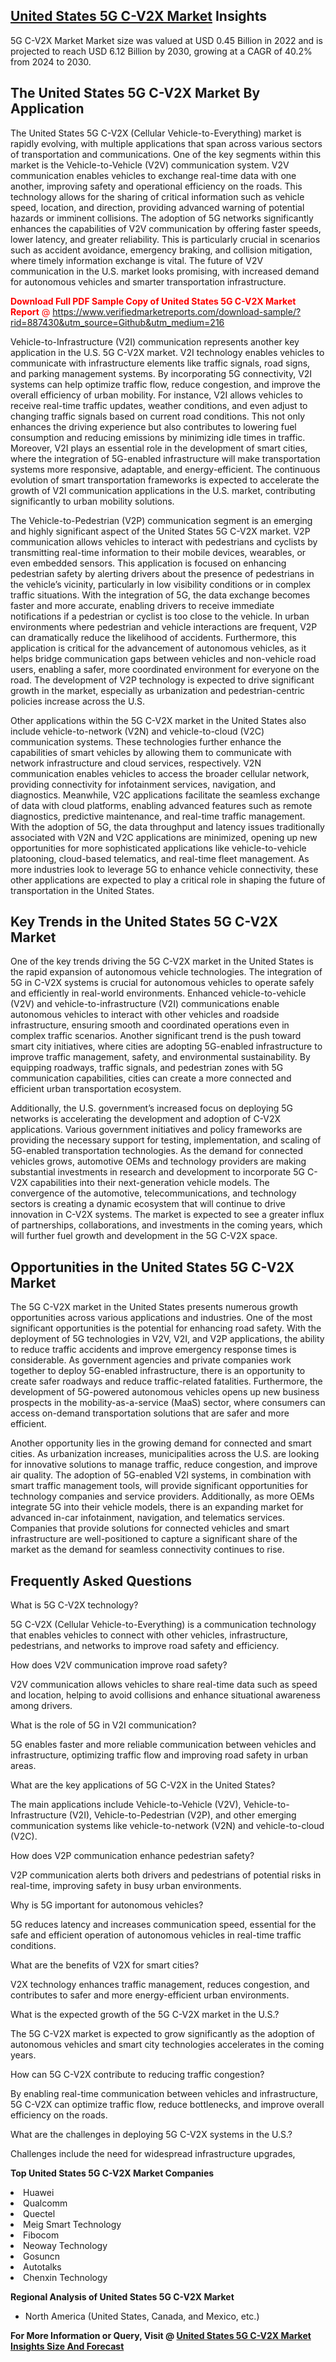 <h2><a href="https://www.verifiedmarketreports.com/download-sample/?rid=887430&amp;utm_source=Github&amp;utm_medium=216" target="_blank">United States 5G C-V2X Market</a> Insights</h2><p>5G C-V2X Market Market size was valued at USD 0.45 Billion in 2022 and is projected to reach USD 6.12 Billion by 2030, growing at a CAGR of 40.2% from 2024 to 2030.</p><p><h2>The United States 5G C-V2X Market By Application</h2><p>The United States 5G C-V2X (Cellular Vehicle-to-Everything) market is rapidly evolving, with multiple applications that span across various sectors of transportation and communications. One of the key segments within this market is the Vehicle-to-Vehicle (V2V) communication system. V2V communication enables vehicles to exchange real-time data with one another, improving safety and operational efficiency on the roads. This technology allows for the sharing of critical information such as vehicle speed, location, and direction, providing advanced warning of potential hazards or imminent collisions. The adoption of 5G networks significantly enhances the capabilities of V2V communication by offering faster speeds, lower latency, and greater reliability. This is particularly crucial in scenarios such as accident avoidance, emergency braking, and collision mitigation, where timely information exchange is vital. The future of V2V communication in the U.S. market looks promising, with increased demand for autonomous vehicles and smarter transportation infrastructure. <p><span class=""><span style="color: #ff0000;"><strong>Download Full PDF Sample Copy of United States 5G C-V2X Market Report</strong> @ </span><a href="https://www.verifiedmarketreports.com/download-sample/?rid=887430&amp;utm_source=Github&amp;utm_medium=216" target="_blank">https://www.verifiedmarketreports.com/download-sample/?rid=887430&amp;utm_source=Github&amp;utm_medium=216</a></span></p></p><p>Vehicle-to-Infrastructure (V2I) communication represents another key application in the U.S. 5G C-V2X market. V2I technology enables vehicles to communicate with infrastructure elements like traffic signals, road signs, and parking management systems. By incorporating 5G connectivity, V2I systems can help optimize traffic flow, reduce congestion, and improve the overall efficiency of urban mobility. For instance, V2I allows vehicles to receive real-time traffic updates, weather conditions, and even adjust to changing traffic signals based on current road conditions. This not only enhances the driving experience but also contributes to lowering fuel consumption and reducing emissions by minimizing idle times in traffic. Moreover, V2I plays an essential role in the development of smart cities, where the integration of 5G-enabled infrastructure will make transportation systems more responsive, adaptable, and energy-efficient. The continuous evolution of smart transportation frameworks is expected to accelerate the growth of V2I communication applications in the U.S. market, contributing significantly to urban mobility solutions.<p>The Vehicle-to-Pedestrian (V2P) communication segment is an emerging and highly significant aspect of the United States 5G C-V2X market. V2P communication allows vehicles to interact with pedestrians and cyclists by transmitting real-time information to their mobile devices, wearables, or even embedded sensors. This application is focused on enhancing pedestrian safety by alerting drivers about the presence of pedestrians in the vehicle’s vicinity, particularly in low visibility conditions or in complex traffic situations. With the integration of 5G, the data exchange becomes faster and more accurate, enabling drivers to receive immediate notifications if a pedestrian or cyclist is too close to the vehicle. In urban environments where pedestrian and vehicle interactions are frequent, V2P can dramatically reduce the likelihood of accidents. Furthermore, this application is critical for the advancement of autonomous vehicles, as it helps bridge communication gaps between vehicles and non-vehicle road users, enabling a safer, more coordinated environment for everyone on the road. The development of V2P technology is expected to drive significant growth in the market, especially as urbanization and pedestrian-centric policies increase across the U.S.<p>Other applications within the 5G C-V2X market in the United States also include vehicle-to-network (V2N) and vehicle-to-cloud (V2C) communication systems. These technologies further enhance the capabilities of smart vehicles by allowing them to communicate with network infrastructure and cloud services, respectively. V2N communication enables vehicles to access the broader cellular network, providing connectivity for infotainment services, navigation, and diagnostics. Meanwhile, V2C applications facilitate the seamless exchange of data with cloud platforms, enabling advanced features such as remote diagnostics, predictive maintenance, and real-time traffic management. With the adoption of 5G, the data throughput and latency issues traditionally associated with V2N and V2C applications are minimized, opening up new opportunities for more sophisticated applications like vehicle-to-vehicle platooning, cloud-based telematics, and real-time fleet management. As more industries look to leverage 5G to enhance vehicle connectivity, these other applications are expected to play a critical role in shaping the future of transportation in the United States.<h2>Key Trends in the United States 5G C-V2X Market</h2><p>One of the key trends driving the 5G C-V2X market in the United States is the rapid expansion of autonomous vehicle technologies. The integration of 5G in C-V2X systems is crucial for autonomous vehicles to operate safely and efficiently in real-world environments. Enhanced vehicle-to-vehicle (V2V) and vehicle-to-infrastructure (V2I) communications enable autonomous vehicles to interact with other vehicles and roadside infrastructure, ensuring smooth and coordinated operations even in complex traffic scenarios. Another significant trend is the push toward smart city initiatives, where cities are adopting 5G-enabled infrastructure to improve traffic management, safety, and environmental sustainability. By equipping roadways, traffic signals, and pedestrian zones with 5G communication capabilities, cities can create a more connected and efficient urban transportation ecosystem.<p>Additionally, the U.S. government’s increased focus on deploying 5G networks is accelerating the development and adoption of C-V2X applications. Various government initiatives and policy frameworks are providing the necessary support for testing, implementation, and scaling of 5G-enabled transportation technologies. As the demand for connected vehicles grows, automotive OEMs and technology providers are making substantial investments in research and development to incorporate 5G C-V2X capabilities into their next-generation vehicle models. The convergence of the automotive, telecommunications, and technology sectors is creating a dynamic ecosystem that will continue to drive innovation in C-V2X systems. The market is expected to see a greater influx of partnerships, collaborations, and investments in the coming years, which will further fuel growth and development in the 5G C-V2X space.<h2>Opportunities in the United States 5G C-V2X Market</h2><p>The 5G C-V2X market in the United States presents numerous growth opportunities across various applications and industries. One of the most significant opportunities is the potential for enhancing road safety. With the deployment of 5G technologies in V2V, V2I, and V2P applications, the ability to reduce traffic accidents and improve emergency response times is considerable. As government agencies and private companies work together to deploy 5G-enabled infrastructure, there is an opportunity to create safer roadways and reduce traffic-related fatalities. Furthermore, the development of 5G-powered autonomous vehicles opens up new business prospects in the mobility-as-a-service (MaaS) sector, where consumers can access on-demand transportation solutions that are safer and more efficient.<p>Another opportunity lies in the growing demand for connected and smart cities. As urbanization increases, municipalities across the U.S. are looking for innovative solutions to manage traffic, reduce congestion, and improve air quality. The adoption of 5G-enabled V2I systems, in combination with smart traffic management tools, will provide significant opportunities for technology companies and service providers. Additionally, as more OEMs integrate 5G into their vehicle models, there is an expanding market for advanced in-car infotainment, navigation, and telematics services. Companies that provide solutions for connected vehicles and smart infrastructure are well-positioned to capture a significant share of the market as the demand for seamless connectivity continues to rise.<h2>Frequently Asked Questions</h2><p>What is 5G C-V2X technology?</p><p>5G C-V2X (Cellular Vehicle-to-Everything) is a communication technology that enables vehicles to connect with other vehicles, infrastructure, pedestrians, and networks to improve road safety and efficiency.</p><p>How does V2V communication improve road safety?</p><p>V2V communication allows vehicles to share real-time data such as speed and location, helping to avoid collisions and enhance situational awareness among drivers.</p><p>What is the role of 5G in V2I communication?</p><p>5G enables faster and more reliable communication between vehicles and infrastructure, optimizing traffic flow and improving road safety in urban areas.</p><p>What are the key applications of 5G C-V2X in the United States?</p><p>The main applications include Vehicle-to-Vehicle (V2V), Vehicle-to-Infrastructure (V2I), Vehicle-to-Pedestrian (V2P), and other emerging communication systems like vehicle-to-network (V2N) and vehicle-to-cloud (V2C).</p><p>How does V2P communication enhance pedestrian safety?</p><p>V2P communication alerts both drivers and pedestrians of potential risks in real-time, improving safety in busy urban environments.</p><p>Why is 5G important for autonomous vehicles?</p><p>5G reduces latency and increases communication speed, essential for the safe and efficient operation of autonomous vehicles in real-time traffic conditions.</p><p>What are the benefits of V2X for smart cities?</p><p>V2X technology enhances traffic management, reduces congestion, and contributes to safer and more energy-efficient urban environments.</p><p>What is the expected growth of the 5G C-V2X market in the U.S.?</p><p>The 5G C-V2X market is expected to grow significantly as the adoption of autonomous vehicles and smart city technologies accelerates in the coming years.</p><p>How can 5G C-V2X contribute to reducing traffic congestion?</p><p>By enabling real-time communication between vehicles and infrastructure, 5G C-V2X can optimize traffic flow, reduce bottlenecks, and improve overall efficiency on the roads.</p><p>What are the challenges in deploying 5G C-V2X systems in the U.S.?</p><p>Challenges include the need for widespread infrastructure upgrades,</p><p><strong>Top United States 5G C-V2X Market Companies</strong></p><div data-test-id=""><p><li>Huawei</li><li> Qualcomm</li><li> Quectel</li><li> Meig Smart Technology</li><li> Fibocom</li><li> Neoway Technology</li><li> Gosuncn</li><li> Autotalks</li><li> Chenxin Technology</li></p><div><strong>Regional Analysis of&nbsp;United States 5G C-V2X Market</strong></div><ul><li dir="ltr"><p dir="ltr">North America&nbsp;(United States, Canada, and Mexico, etc.)</p></li></ul><p><strong>For More Information or Query, Visit @&nbsp;</strong><strong><a href="https://www.verifiedmarketreports.com/product/5g-c-v2x-market/?utm_source=Github&amp;utm_medium=216" target="_blank">United States 5G C-V2X Market Insights Size And Forecast</a></strong></p></div>
